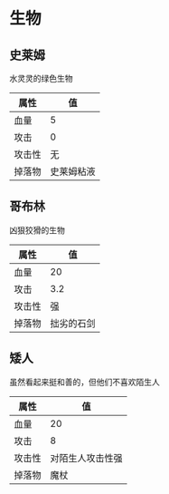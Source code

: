 # 生物

## 史莱姆

水灵灵的绿色生物

属性|值
-|-
血量|5
攻击|0
攻击性|无
掉落物|史莱姆粘液

## 哥布林

凶狠狡猾的生物

属性|值
-|-
血量|20
攻击|3.2
攻击性|强
掉落物|拙劣的石剑

## 矮人

虽然看起来挺和善的，但他们不喜欢陌生人

属性|值
-|-
血量|20
攻击|8
攻击性|对陌生人攻击性强
掉落物|魔杖
